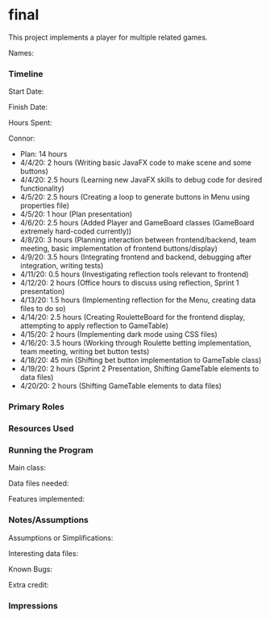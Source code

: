 final
====

This project implements a player for multiple related games.

Names:


### Timeline

Start Date: 

Finish Date: 

Hours Spent:

Connor:

- Plan: 14 hours
- 4/4/20: 2 hours (Writing basic JavaFX code to make scene and some buttons)
- 4/4/20: 2.5 hours (Learning new JavaFX skills to debug code for desired functionality)
- 4/5/20: 2.5 hours (Creating a loop to generate buttons in Menu using properties file)
- 4/5/20: 1 hour (Plan presentation)
- 4/6/20: 2.5 hours (Added Player and GameBoard classes (GameBoard extremely hard-coded currently))
- 4/8/20: 3 hours (Planning interaction between frontend/backend, team meeting, basic implementation of frontend buttons/display)
- 4/9/20: 3.5 hours (Integrating frontend and backend, debugging after integration, writing tests)
- 4/11/20: 0.5 hours (Investigating reflection tools relevant to frontend)
- 4/12/20: 2 hours (Office hours to discuss using reflection, Sprint 1 presentation)
- 4/13/20: 1.5 hours (Implementing reflection for the Menu, creating data files to do so)
- 4/14/20: 2.5 hours (Creating RouletteBoard for the frontend display, attempting to apply reflection to GameTable)
- 4/15/20: 2 hours (Implementing dark mode using CSS files)
- 4/16/20: 3.5 hours (Working through Roulette betting implementation, team meeting, writing bet button tests)
- 4/18/20: 45 min (Shifting bet button implementation to GameTable class)
- 4/19/20: 2 hours (Sprint 2 Presentation, Shifting GameTable elements to data files)
- 4/20/20: 2 hours (Shifting GameTable elements to data files)
### Primary Roles


### Resources Used


### Running the Program

Main class:

Data files needed: 

Features implemented:



### Notes/Assumptions

Assumptions or Simplifications:

Interesting data files:

Known Bugs:

Extra credit:


### Impressions

